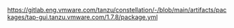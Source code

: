 https://gitlab.eng.vmware.com/tanzu/constellation/-/blob/main/artifacts/packages/tap-gui.tanzu.vmware.com/1.7.8/package.yml